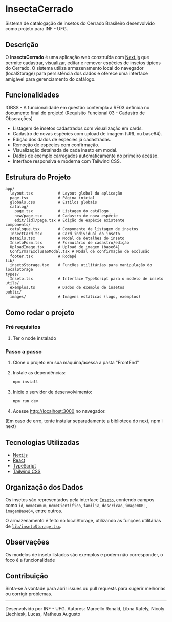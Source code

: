 # InsectaCerrado

Sistema de catalogação de insetos do Cerrado Brasileiro desenvolvido como projeto para INF - UFG.

## Descrição

O **InsectaCerrado** é uma aplicação web construída com [Next.js](https://nextjs.org/) que permite cadastrar, visualizar, editar e remover espécies de insetos típicos do Cerrado. O sistema utiliza armazenamento local do navegador (localStorage) para persistência dos dados e oferece uma interface amigável para gerenciamento do catálogo.

## Funcionalidades

!OBSS - A funcionalidade em questão contempla a RF03 definida no documento final do projeto! (Requisito Funcional 03 - Cadastro de Obserações)

- Listagem de insetos cadastrados com visualização em cards.
- Cadastro de novas espécies com upload de imagem (URL ou base64).
- Edição dos dados de espécies já cadastradas.
- Remoção de espécies com confirmação.
- Visualização detalhada de cada inseto em modal.
- Dados de exemplo carregados automaticamente no primeiro acesso.
- Interface responsiva e moderna com Tailwind CSS.

## Estrutura do Projeto

```
app/
  layout.tsx           # Layout global da aplicação
  page.tsx             # Página inicial
  globals.css          # Estilos globais
  catalog/
    page.tsx           # Listagem do catálogo
    new/page.tsx       # Cadastro de nova espécie
    edit/[id]/page.tsx # Edição de espécie existente
components/
  catalogue.tsx        # Componente de listagem de insetos
  InsectCard.tsx       # Card individual do inseto
  Details.tsx          # Modal de detalhes do inseto
  InsetoForm.tsx       # Formulário de cadastro/edição
  UploadImage.tsx      # Upload de imagem (base64)
  ConfirmarExclusaoModal.tsx # Modal de confirmação de exclusão
  footer.tsx           # Rodapé
lib/
  insetoStorage.tsx    # Funções utilitárias para manipulação do localStorage
types/
  Inseto.tsx           # Interface TypeScript para o modelo de inseto
utils/
  exemplos.ts          # Dados de exemplo de insetos
public/
  images/              # Imagens estáticas (logo, exemplos)
```

## Como rodar o projeto

### Pré requisitos
1. Ter o node instalado

### Passo a passo

1. Clone o projeto em sua máquina/acessa a pasta "FrontEnd"

2. Instale as dependências:
   ```sh
   npm install
   ```

3. Inicie o servidor de desenvolvimento:
   ```sh
   npm run dev
   ```

4. Acesse [http://localhost:3000](http://localhost:3000) no navegador.

(Em caso de erro, tente instalar separadamente a biblioteca do next, npm i next)

## Tecnologias Utilizadas

- [Next.js](https://nextjs.org/)
- [React](https://react.dev/)
- [TypeScript](https://www.typescriptlang.org/)
- [Tailwind CSS](https://tailwindcss.com/)

## Organização dos Dados

Os insetos são representados pela interface [`Inseto`](types/Inseto.tsx), contendo campos como `id`, `nomeComum`, `nomeCientifico`, `familia`, `descricao`, `imagemURL`, `imagemBase64`, entre outros.

O armazenamento é feito no localStorage, utilizando as funções utilitárias de [`lib/insetoStorage.tsx`](lib/insetoStorage.tsx).

## Observações
Os modelos de inseto listados são exemplos e podem não corresponder, o foco é a funcionalidade

## Contribuição

Sinta-se à vontade para abrir issues ou pull requests para sugerir melhorias ou corrigir problemas.

---

Desenvolvido por INF - UFG.
Autores: Marcello Ronald, Libna Rafely, Nicoly Liechiesk, Lucas, Matheus Augusto
